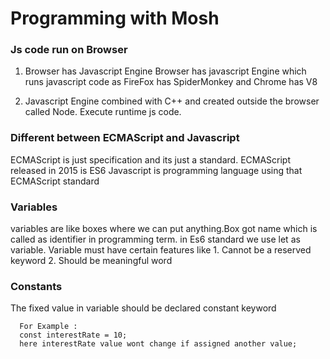 # Programming with Mosh

### Js code run on Browser
  1. Browser has Javascript Engine
  Browser has javascript Engine which runs javascript code as FireFox has SpiderMonkey and Chrome has V8
  
  2. Javascript Engine combined with C++ and created outside the browser called Node. Execute runtime js code.
  
### Different between ECMAScript and Javascript
  ECMAScript is just specification and its just a standard. ECMAScript released in 2015 is ES6
  Javascript is programming language using that ECMAScript standard
  
### Variables  
variables are like boxes where we can put anything.Box got name which is called as identifier in programming term. 
  in Es6 standard we use let as variable. 
  Variable must have certain features like
    1. Cannot be a reserved keyword
    2. Should be meaningful word
    
### Constants 
  The fixed value in variable should be declared constant keyword
  ```
    For Example : 
    const interestRate = 10;
    here interestRate value wont change if assigned another value;
  ```
  
  
  
